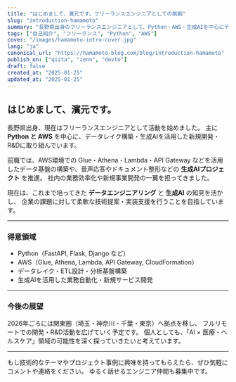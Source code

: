 ```yaml
---
title: "はじめまして、濱元です。フリーランスエンジニアとしての挑戦"
slug: "introduction-hamamoto"
summary: "長野県出身のフリーランスエンジニアとして、Python・AWS・生成AIを中心にデータレイク構築や新規開発に取り組んでいます。得意領域や今後の展望について紹介します。"
tags: ["自己紹介", "フリーランス", "Python", "AWS"]
cover: "/images/hamamoto-intro-cover.jpg"
lang: "ja"
canonical_url: "https://hamamoto-blog.com/blog/introduction-hamamoto"
publish_on: ["qiita", "zenn", "devto"]
draft: false
created_at: "2025-01-25"
updated_at: "2025-01-25"
---
```


## はじめまして、濱元です。

長野県出身、現在はフリーランスエンジニアとして活動を始めました。
主に **Python と AWS** を中心に、データレイク構築・生成AIを活用した新規開発・R&Dに取り組んでいます。

前職では、AWS環境での Glue・Athena・Lambda・API Gateway などを活用したデータ基盤の構築や、音声応答やドキュメント整形などの **生成AIプロジェクト** を推進。
社内の業務効率化や新規事業開発の一翼を担ってきました。

現在は、これまで培ってきた **データエンジニアリング** と **生成AI** の知見を活かし、
企業の課題に対して柔軟な技術提案・実装支援を行うことを目指しています。

---

### 得意領域

* Python（FastAPI, Flask, Django など）
* AWS（Glue, Athena, Lambda, API Gateway, CloudFormation）
* データレイク・ETL設計・分析基盤構築
* 生成AIを活用した業務自動化・新規サービス開発

---

### 今後の展望

2026年ごろには関東圏（埼玉・神奈川・千葉・東京）へ拠点を移し、
フルリモートでの開発・R&D活動を広げていく予定です。
個人としても、「AI × 医療・ヘルスケア」領域の可能性を深く探っていきたいと考えています。

---

もし技術的なテーマやプロジェクト事例に興味を持ってもらえたら、ぜひ気軽にコメントや連絡をください。
ゆるく話せるエンジニア仲間も募集中です。
